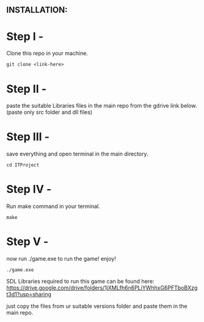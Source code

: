 ## **INSTALLATION:**

# Step I - 
Clone this repo in your machine.

```git clone <link-here>```

# Step II - 
paste the suitable Libraries files in the main repo from the gdrive link below.(paste only src folder and dll files)

# Step III - 
save everything and open terminal in the main directory.

```cd ITProject```

# Step IV - 
Run make command in your terminal.

```make```

# Step V - 
now run ./game.exe to run the game! enjoy!

```./game.exe```

SDL Libraries required to run this game can be found here:
https://drive.google.com/drive/folders/1jXMLfh6n6PLiYWhhxG6PFTboBXzgt3d1?usp=sharing

just copy the files from ur suitable versions folder and paste them in the main repo.
